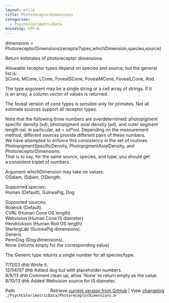 ```yaml
---
layout: mfile
title: PhotoreceptorDimensions
categories:
  - PsychColorimetricData
encoding: UTF-8
---
```


 dimensions = PhotoreceptorDimensions(receptorTypes,whichDimension,species,source)  

 Return estimates of photoreceptor dimensions.  

 Allowable receptor types depend on species and source, but the general  
 list is:  
    SCone, MCone, LCone, FovealSCone, FovealMCone, FovealLCone, Rod.  

 The type argument may be a single string or a cell array of strings.  If it  
 is an array, a column vector of values is returned.  

 The foveal version of cone types is sensible only for primates.  Not all  
 estimate sources support all receptor types.  

 Note that the following three numbers are overdetermined: photopigment  
 specific density (sd), photopigment axial density (ad), and outer segment  
 length osl.  In particular, ad = sd\*osl.  Depending on the measurement  
 method, different sources provide different pairs of these numbers.  
 We have attempted to enforce this consistency in the set of routines  
 PhotopigmentSpecificDensity, PhotopigmentAxialDensity, and PhotoreceptorDimensions.  
 That is to say, for the same source, species, and type, you should get  
 a consistent triplet of numbers.  

 Argument whichDimension may take on values:  
    OSdiam, ISdiam, OSlength.  

 Supported species:  
        Human (Default), GuineaPig, Dog  

 Supported sources:  
   Rodeick (Default).  
    CVRL (Human Cone OS length)  
   Webvision (Human Cone IS diameter)  
   Hendrickson (Human Rod OS length)  
    SterlingLab (GuineaPig dimensions).  
   Generic  
   PennDog (Dog dimensions).  
   None (returns empty for the corresponding value)  

 The Generic type returns a single number for all species/type.  

 7/11/03  dhb  Wrote it.  
 12/04/07 dhb  Added dog but with placeholder numbers.  
 8/9/13   dhb  Comment clean up, allow 'None' to return empty as the value.  
 8/10/13  dhb  Added Webvision source for IS diameter.  


<div class="code_header" style="text-align:right;">
  <span style="float:left;">Path&nbsp;&nbsp;</span> <span class="counter">Retrieve <a href=
  "https://raw.github.com/Psychtoolbox-3/Psychtoolbox-3/beta/./PsychColorimetricData/PhotoreceptorDimensions.m">current version from GitHub</a> | View <a href=
  "https://github.com/Psychtoolbox-3/Psychtoolbox-3/commits/beta/./PsychColorimetricData/PhotoreceptorDimensions.m">changelog</a></span>
</div>
<div class="code">
  <code>./PsychColorimetricData/PhotoreceptorDimensions.m</code>
</div>
